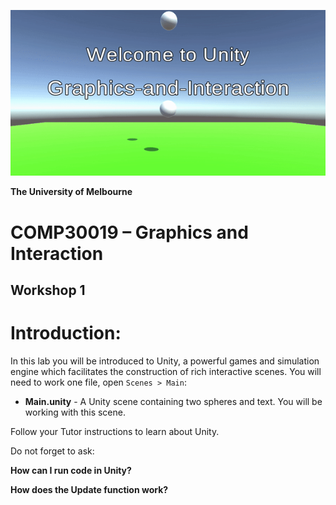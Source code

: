 ![Welcome Demo](Demo/demo.gif)

**The University of Melbourne**
# COMP30019 – Graphics and Interaction

## Workshop 1

# Introduction:

In this lab you will be introduced to Unity, a powerful games and simulation engine which facilitates the construction of rich interactive scenes.
You will need to work one file, open `Scenes > Main`:
* **Main.unity** - A Unity scene containing two spheres and text. You will be working with this scene.

Follow your Tutor instructions to learn about Unity.

Do not forget to ask:

**How can I run code in Unity?**

**How does the Update function work?**




